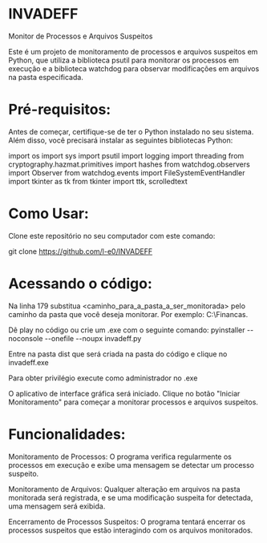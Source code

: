 # INVADEFF
Monitor de Processos e Arquivos Suspeitos

Este é um projeto de monitoramento de processos e arquivos suspeitos em Python, que utiliza a biblioteca psutil para monitorar os processos em execução e a biblioteca watchdog para observar modificações em arquivos na pasta especificada.

# Pré-requisitos:

Antes de começar, certifique-se de ter o Python instalado no seu sistema. Além disso, você precisará instalar as seguintes bibliotecas Python:

import os
import sys
import psutil
import logging
import threading
from cryptography.hazmat.primitives import hashes
from watchdog.observers import Observer
from watchdog.events import FileSystemEventHandler
import tkinter as tk
from tkinter import ttk, scrolledtext


# Como Usar:

Clone este repositório no seu computador com este comando:

git clone <https://github.com/l-e0/INVADEFF>


# Acessando o código:

Na linha 179 substitua <caminho_para_a_pasta_a_ser_monitorada> pelo caminho da pasta que você deseja monitorar. Por exemplo: C:\Financas.

Dê play no código ou crie um .exe com o seguinte comando: pyinstaller --noconsole --onefile --noupx invadeff.py

Entre na pasta dist que será criada na pasta do código e clique no invadeff.exe

Para obter privilégio execute como administrador no .exe

O aplicativo de interface gráfica será iniciado. Clique no botão "Iniciar Monitoramento" para começar a monitorar processos e arquivos suspeitos.


# Funcionalidades:

Monitoramento de Processos: O programa verifica regularmente os processos em execução e exibe uma mensagem se detectar um processo suspeito.

Monitoramento de Arquivos: Qualquer alteração em arquivos na pasta monitorada será registrada, e se uma modificação suspeita for detectada, uma mensagem será exibida.

Encerramento de Processos Suspeitos: O programa tentará encerrar os processos suspeitos que estão interagindo com os arquivos monitorados.


